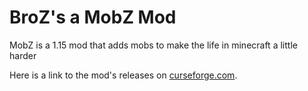 # BroZ's a MobZ Mod
MobZ is a 1.15 mod that adds mobs to make the life in minecraft a little harder

Here is a link to the mod's releases on [curseforge.com](https://www.curseforge.com/minecraft/mc-mods/mobz).

